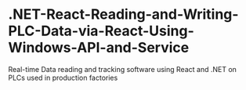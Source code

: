 # .NET-React-Reading-and-Writing-PLC-Data-via-React-Using-Windows-API-and-Service
Real-time Data reading and tracking software using React and .NET on PLCs used in production factories
